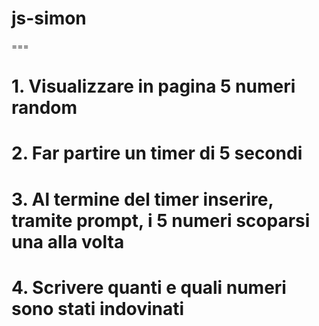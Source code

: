 # js-simon

===

# 1. Visualizzare in pagina 5 numeri random
# 2. Far partire un timer di 5 secondi
# 3. Al termine del timer inserire, tramite prompt, i 5 numeri scoparsi una alla volta
# 4. Scrivere quanti e quali numeri sono stati indovinati